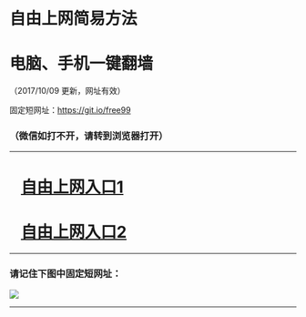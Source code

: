 ﻿# 自由上网简易方法

# 电脑、手机一键翻墙

（2017/10/09 更新，网址有效）

固定短网址：https://git.io/free99

### （微信如打不开，请转到浏览器打开）


***





# &nbsp;&nbsp; <a href="http://ft1858320151.fwq-tz-1001.info/fwqtz01.html?t=10090012441 " target="_blank">自由上网入口1</a>
# &nbsp;&nbsp; <a href="http://ft1178412780.fwq-tz-1002.info/fwqtz02.html?t=100900115308 " target="_blank">自由上网入口2</a>
***

### 请记住下图中固定短网址：

<img src="https://s3-us-west-2.amazonaws.com/fwq-1001/yjfq-20170905okok.png" /> 


***

